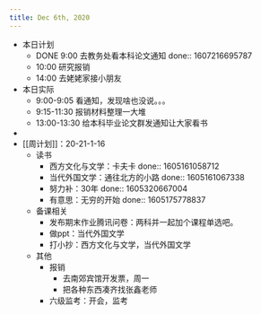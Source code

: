 ```yaml
---
title: Dec 6th, 2020
---
```


- 本日计划
    - DONE 9:00 去教务处看本科论文通知 
      done:: 1607216695787
    - 10:00 研究报销
    - 14:00 去姥姥家接小朋友
- 本日实际
    - 9:00-9:05 看通知，发现啥也没说。。。
    - 9:15-11:30 报销材料整理一大堆
    - 13:00-13:30 给本科毕业论文群发通知让大家看书
-
- [[周计划]]：20-21-1-16
    - 读书
        - 西方文化与文学：卡夫卡
          done:: 1605161058712
        - 当代外国文学：通往北方的小路
          done:: 1605161067338
        - 努力补：30年
          done:: 1605320667004
        - 有意思：无穷的开始
          done:: 1605175778837
    - 备课相关
        - 发布期末作业腾讯问卷：两科并一起加个课程单选吧。
        - 做ppt：当代外国文学
        - 打小抄：西方文化与文学，当代外国文学
    - 其他
        - 报销
            - 去南郊宾馆开发票，周一
            - 把各种东西凑齐找张鑫老师
        - 六级监考：开会，监考
